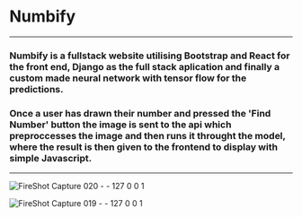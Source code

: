 # Numbify
<hr/>
<h3>Numbify is a fullstack website utilising Bootstrap and React for the front end, Django as the full stack aplication and finally a custom made neural network with tensor flow for the predictions.</h3>
<h3>Once a user has drawn their number and pressed the 'Find Number' button the image is sent to the api which preproccesses the image and then runs it throught the model, where the result is then given to the frontend to display with simple Javascript.</h3>
<hr/>

![FireShot Capture 020 -  - 127 0 0 1](https://github.com/Colin-Harwood/Hand-Writing-To-Text/assets/138476341/991198b4-769e-4037-b114-3ec3fc16af03)


![FireShot Capture 019 -  - 127 0 0 1](https://github.com/Colin-Harwood/Hand-Writing-To-Text/assets/138476341/0052e0cd-3dfa-4520-b25a-0aece34feb1c)


